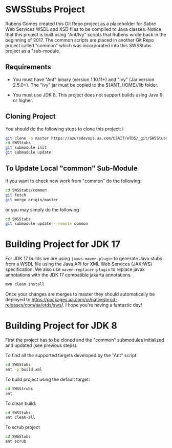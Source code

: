 # SWSStubs Project

Rubens Gomes created this Git Repo project as a placeholder for Sabre Web Services WSDL 
and XSD files to be compiled to Java classes.  Notice that this project is built using
"Ant/Ivy" scripts that Rubens wrote back in the beginning of 2017.  The common scripts
are placed in another Git Repo project called "common" which was incorporated into 
this SWSStubs project as a "sub-module.

## Requirements

- You must have "Ant" binary (version 1.10.11+) and "Ivy" (Jar version 2.5.0+).  The "Ivy"
  jar must be copied to the ${ANT_HOME}/lib folder.

- You must use JDK 8.  This project does not support builds using Java 9 or higher.

## Cloning Project

You should do the following steps to clone this project:
i
```bash
git clone -b master https://azuredevops.aa.com/USAIT/eTDS/_git/SWSStubs
cd SWSStubs
git submodule init
git submodule update
```

## To Update Local "common" Sub-Module

If you want to check new work from "common" do the following:

```bash
cd SWSStubs/common
git fetch
git merge origin/master
```

or you may simply do the following

```bash
cd SWSStubs
git submodule update --remote common
```

# Building Project for JDK 17

For JDK 17 builds we are using `jaxws-maven-plugin` to generate Java stubs from a WSDL file using the Java API for
XML Web Services (JAX-WS) specification. We also use `maven-replacer-plugin` to replace javax
annotations with the JDK 17 compatible jakarta annotations.

```bash
mvn clean install
```

Once your changes are merges to master they should automatically be deployed to
https://packages.aa.com/ui/native/prod-releases/com/aa/etds/sws/. I hope you're having a fantastic day!

# Building Project for JDK 8

First the project has to be cloned and the "common" submodules initialized
and updated (see previous steps).

To find all the supported targets developed by the "Ant" script:

```bash
cd SWSStubs
ant -p build.xml
```

To build project using the default target:

```bash
cd SWSStrubs
ant
```
To clean build:

```bash
cd SWSStubs
ant clean-all
```

To scrub project

```bash
cd SWSStubs
ant scrub
```
